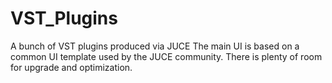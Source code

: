 # VST_Plugins
A bunch of VST plugins produced via JUCE
The main UI is based on a common UI template used by the JUCE community. There is plenty of room for upgrade and optimization. 
